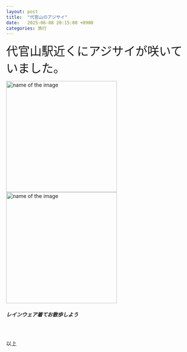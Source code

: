 ```yaml
---
layout: post
title:  "代官山のアジサイ"
date:   2025-06-08 20:15:00 +0900
categories: 旅行
---
```



<font size="6" face="ＭＳ ゴシック">代官山駅近くにアジサイが咲いていました。</font>


<img src="https://se8move.github.io/blog/img/IMG_6101.JPG" alt="name of the image" width="300" height="auto">

<br>

<img src="https://se8move.github.io/blog/img/IMG_6102.JPG" alt="name of the image" width="300" height="auto">

<br>

<h5>レインウェア着てお散歩しよう</h5><br>
<a href="https://hb.afl.rakuten.co.jp/ichiba/490651f7.e3fa74f3.490651f8.e90385af/?pc=https%3A%2F%2Fitem.rakuten.co.jp%2Ffuturshop%2F20250425-6521%2F&link_type=pict&ut=eyJwYWdlIjoiaXRlbSIsInR5cGUiOiJwaWN0Iiwic2l6ZSI6IjI0MHgyNDAiLCJuYW0iOjEsIm5hbXAiOiJyaWdodCIsImNvbSI6MSwiY29tcCI6ImRvd24iLCJwcmljZSI6MCwiYm9yIjoxLCJjb2wiOjEsImJidG4iOjEsInByb2QiOjAsImFtcCI6ZmFsc2V9" target="_blank" rel="nofollow sponsored noopener" style="word-wrap:break-word;"><img src="https://hbb.afl.rakuten.co.jp/hgb/490651f7.e3fa74f3.490651f8.e90385af/?me_id=1414045&item_id=10005977&pc=https%3A%2F%2Fthumbnail.image.rakuten.co.jp%2F%400_mall%2Ffuturshop%2Fcabinet%2Fladies1%2Fbousi%2Ftruhy4e55.jpg%3F_ex%3D240x240&s=240x240&t=pict" border="0" style="margin:2px" alt="" title=""></a>


以上  


